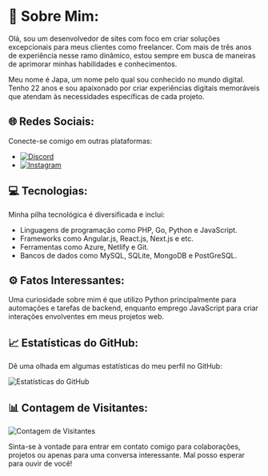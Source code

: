 # 💼 Sobre Mim:

Olá, sou um desenvolvedor de sites com foco em criar soluções excepcionais para meus clientes como freelancer. Com mais de três anos de experiência nesse ramo dinâmico, estou sempre em busca de maneiras de aprimorar minhas habilidades e conhecimentos.

Meu nome é Japa, um nome pelo qual sou conhecido no mundo digital. Tenho 22 anos e sou apaixonado por criar experiências digitais memoráveis que atendam às necessidades específicas de cada projeto.

## 🌐 Redes Sociais:

Conecte-se comigo em outras plataformas:

- [![Discord](https://img.shields.io/badge/Discord-%237289DA.svg?logo=discord&logoColor=white)](htttps://discord.gg/'japoneslofy)
- [![Instagram](https://img.shields.io/badge/Instagram-%23E4405F.svg?logo=Instagram&logoColor=white)](https://instagram.com/@japaskt666)

## 💻 Tecnologias:

Minha pilha tecnológica é diversificada e inclui:

- Linguagens de programação como PHP, Go, Python e JavaScript.
- Frameworks como Angular.js, React.js, Next.js e etc.
- Ferramentas como Azure, Netlify e Git.
- Bancos de dados como MySQL, SQLite, MongoDB e PostGreSQL.

## ⚙️ Fatos Interessantes:

Uma curiosidade sobre mim é que utilizo Python principalmente para automações e tarefas de backend, enquanto emprego JavaScript para criar interações envolventes em meus projetos web.

## 📈 Estatísticas do GitHub:

Dê uma olhada em algumas estatísticas do meu perfil no GitHub:

![Estatísticas do GitHub](https://github-readme-stats.vercel.app/api?username=Japinha&theme=dark&hide_border=false&include_all_commits=true&count_private=false)


## 📊 Contagem de Visitantes:

![Contagem de Visitantes](https://visitcount.itsvg.in/api?id=Japinha&icon=0&color=0)

Sinta-se à vontade para entrar em contato comigo para colaborações, projetos ou apenas para uma conversa interessante. Mal posso esperar para ouvir de você!
